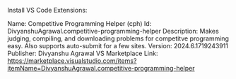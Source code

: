 Install VS Code Extensions: 

Name: Competitive Programming Helper (cph)
Id: DivyanshuAgrawal.competitive-programming-helper
Description: Makes judging, compiling, and downloading problems for competitve programming easy. Also supports auto-submit for a few sites.
Version: 2024.6.1719243911
Publisher: Divyanshu Agrawal
VS Marketplace Link: https://marketplace.visualstudio.com/items?itemName=DivyanshuAgrawal.competitive-programming-helper
